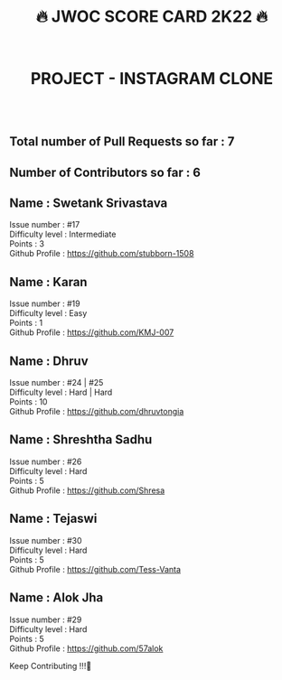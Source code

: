 <h1 align="center">🔥 JWOC SCORE CARD 2K22 🔥</h1> <br>
<h1 align="center">PROJECT - INSTAGRAM CLONE</h1><br><br>

## Total number of Pull Requests so far : 7
## Number of Contributors so far : 6
  
## Name :  Swetank Srivastava<br>
Issue number : #17<br>
Difficulty level : Intermediate<br>
Points : 3<br>
Github Profile : https://github.com/stubborn-1508<br>

## Name : Karan <br>
Issue number : #19<br>
Difficulty level : Easy<br>
Points : 1<br>
Github Profile : https://github.com/KMJ-007<br>

## Name :  Dhruv<br>
Issue number : #24 | #25<br>
Difficulty level : Hard | Hard<br>
Points : 10<br>
Github Profile : https://github.com/dhruvtongia<br>

## Name : Shreshtha Sadhu<br>
Issue number : #26<br>
Difficulty level : Hard<br>
Points : 5<br>
Github Profile : https://github.com/Shresa<br>

## Name : Tejaswi<br>
Issue number : #30<br>
Difficulty level : Hard<br>
Points : 5<br>
Github Profile : https://github.com/Tess-Vanta<br>

## Name : Alok Jha<br>
Issue number : #29<br>
Difficulty level : Hard<br>
Points : 5<br>
Github Profile : https://github.com/57alok<br>


Keep Contributing !!!🥳
